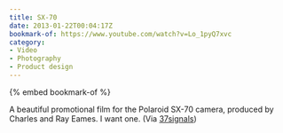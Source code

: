 ```yaml
---
title: SX-70
date: 2013-01-22T00:04:17Z
bookmark-of: https://www.youtube.com/watch?v=Lo_1pyQ7xvc
category:
- Video
- Photography
- Product design
---
```

{% embed bookmark-of %}

A beautiful promotional film for the Polaroid SX-70 camera, produced by Charles and Ray Eames. I want one. (Via [37signals][1])

[1]: https://signalvnoise.com/posts/3402

